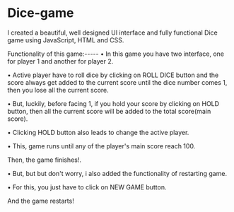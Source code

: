 # Dice-game
I created a beautiful, well designed UI interface and fully functional Dice game using JavaScript, HTML and CSS. 

Functionality of this game:-----
• In this game you have two interface, one for player 1 and another for player 2.

• Active player have to roll dice by clicking on ROLL DICE button and the score always get added to the current score until the dice number comes 1, then you lose all the current score.

• But, luckily, before facing 1, if you hold your score by clicking on HOLD button, then all the current score will be added to the total score(main score).

• Clicking HOLD button also leads to change the active player.

• This, game runs until any of the player's main score reach 100.

Then, the game finishes!.

• But, but but don't worry, i also added the functionality of restarting game.

• For this, you just have to click on NEW GAME button.

And the game restarts!
